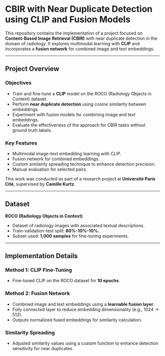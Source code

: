# **CBIR with Near Duplicate Detection using CLIP and Fusion Models**  

This repository contains the implementation of a project focused on **Content-Based Image Retrieval (CBIR)** with near duplicate detection in the domain of radiology. It explores multimodal learning with **CLIP** and incorporates a **fusion network** for combined image and text embeddings.  

---

## **Project Overview**  

### **Objectives**  
- Train and fine-tune a **CLIP** model on the ROCO (Radiology Objects in Context) dataset.  
- Perform **near duplicate detection** using cosine similarity between embeddings.  
- Experiment with fusion models for combining image and text embeddings.  
- Evaluate the effectiveness of the approach for CBIR tasks without ground truth labels.  

### **Key Features**  
- Multimodal image-text embedding learning with CLIP.  
- Fusion network for combined embeddings.  
- Custom similarity spreading technique to enhance detection precision.  
- Manual evaluation for selected pairs.  

This work was conducted as part of a research project at **Université Paris Cité**, supervised by **Camille Kurtz**.  

---

## **Dataset**  

**ROCO (Radiology Objects in Context)**  
- Dataset of radiology images with associated textual descriptions.  
- Train-validation-test split: **80%-10%-10%.**  
- Subset used: **1,000 samples** for fine-tuning experiments.  

---

## **Implementation Details**  

### **Method 1: CLIP Fine-Tuning**  
- Fine-tuned CLIP on the ROCO dataset for **10 epochs**.  

### **Method 2: Fusion Network**  
- Combined image and text embeddings using a **learnable fusion layer**.  
- Fully connected layer to reduce embedding dimensionality (e.g., 1024 → 512).  
- Outputs normalized fused embeddings for similarity calculation.  

### **Similarity Spreading**  
- Adjusted similarity values using a custom function to enhance detection sensitivity for near duplicates.

